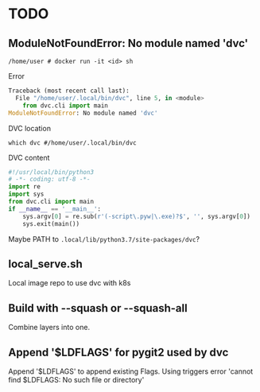 # TODO

## ModuleNotFoundError: No module named 'dvc'

```shell
/home/user # docker run -it <id> sh
```

Error

```python
Traceback (most recent call last):
  File "/home/user/.local/bin/dvc", line 5, in <module>
    from dvc.cli import main
ModuleNotFoundError: No module named 'dvc'
```

DVC location

```shell
which dvc #/home/user/.local/bin/dvc
```

DVC content

```python
#!/usr/local/bin/python3
# -*- coding: utf-8 -*-
import re
import sys
from dvc.cli import main
if __name__ == '__main__':
    sys.argv[0] = re.sub(r'(-script\.pyw|\.exe)?$', '', sys.argv[0])
    sys.exit(main())
```

Maybe PATH to `.local/lib/python3.7/site-packages/dvc`?


## local_serve.sh

Local image repo to use dvc with k8s

## Build with --squash or --squash-all

Combine layers into one.

## Append '$LDFLAGS' for pygit2 used by dvc

Append '$LDFLAGS' to append existing Flags.
Using triggers error 'cannot find $LDFLAGS: No such file or directory'
